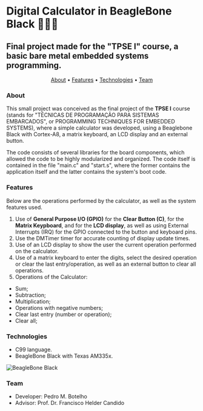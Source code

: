 # Digital Calculator in BeagleBone Black 🤖👨‍💻
## Final project made for the "TPSE I" course, a basic bare metal embedded systems programming.

<p align="center">
 <a href="#about">About</a> •
 <a href="#features">Features</a> •
 <a href="#technologies">Technologies</a> •
 <a href="#team">Team</a>
</p>

### About

This small project was conceived as the final project of the <b>TPSE I</b> course (stands for "TÉCNICAS DE PROGRAMAÇÃO PARA SISTEMAS EMBARCADOS", or PROGRAMMING TECHNIQUES FOR EMBEDDED SYSTEMS), where a simple calculator was developed, using a Beaglebone Black with Cortex-A8, a matrix keyboard, an LCD display and an external button.

The code consists of several libraries for the board components, which allowed the code to be highly modularized and organized. The code itself is contained in the file "main.c" and "start.s", where the former contains the application itself and the latter contains the system's boot code.

### Features

Below are the operations performed by the calculator, as well as the system features used.

1) Use of <b>General Purpose I/O (GPIO)</b> for the <b>Clear Button (C)</b>, for the <b>Matrix Keypboard</b>, and for the <b>LCD display</b>, as well as using External Interrupts (IRQ) for the GPIO connected to the button and keyboard pins.
2) Use the DMTimer timer for accurate counting of display update times.
3) Use of an LCD display to show the user the current operation performed on the calculator.
4) Use of a matrix keyboard to enter the digits, select the desired operation or clear the last entry/operation, as well as an external button to clear all operations.
5) Operations of the Calculator:
- Sum;
- Subtraction;
- Multiplication;
- Operations with negative numbers;
- Clear last entry (number or operation);
- Clear all;

### Technologies

- C99 language.
- BeagleBone Black with Texas AM335x.

![BeagleBone Black](https://i0.wp.com/makezine.com/wp-content/uploads/2013/04/beagleboneblack01.png?fit=1349%2C900&ssl=1)

### Team

- Developer: Pedro M. Botelho
- Advisor: Prof. Dr.  Francisco Helder Candido

